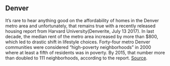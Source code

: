 ## Denver

It’s rare to hear anything good on the affordability of homes in the Denver metro area and unfortunately, that remains true with a recently released housing report from Harvard University(Denverite, July 13 2017). In last decade, the median rent of the metro area increased by more than $800, which led to drastic shift in lifestyle choices. Forty-four metro Denver communities were considered “high-poverty neighborhoods” in 2000 where at least a fifth of residents was in poverty. By 2015, that number more than doubled to 111 neighborhoods, according to the report. [Source](https://www.denverite.com/people-denver-can-afford-mortgage-payments-rent-depressing-stats-new-national-housing-report-39254/).